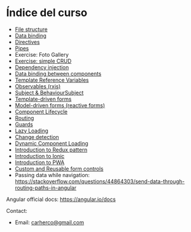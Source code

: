 # Índice del curso

- [File structure](estructura-proyecto.md)
- [Data binding](data-binding.md)
- [Directives](directives.md)
- [Pipes](pipes.md)
- Exercise: Foto Gallery
- [Exercise: simple CRUD](ejemplo-crud-basico.md)
- [Dependency injection](inyeccion-dependencias.md)
- [Data binding between components](input-binding.md)
- [Template Reference Variables](template-reference-variables.md)
- [Observables (rxjs)](observables.md)
- [Subject & BehaviourSubject](subject-vs-behavioursubject.md)
- [Template-driven forms](forms-template-driven.md)
- [Model-driven forms (reactive forms)](forms-model-driven.md)
- [Component Lifecycle](lifecycle.md)
- [Routing](routing.md)
- [Guards](guards.md)
- [Lazy Loading](lazy-loading.md)
- [Change detection](deteccion-cambios.md)
- [Dynamic Component Loading](dynamic-components.md)
- [Introduction to Redux pattern](redux.md)
- [Introduction to Ionic](https://ionicframework.com/)
- [Introduction to PWA](https://github.com/carherco/curso-awp)
- [Custom and Reusable form controls](custom-form-controls.md)
- Passing data while navigation: https://stackoverflow.com/questions/44864303/send-data-through-routing-paths-in-angular



Angular official docs: https://angular.io/docs

Contact:

- Email: carherco@gmail.com